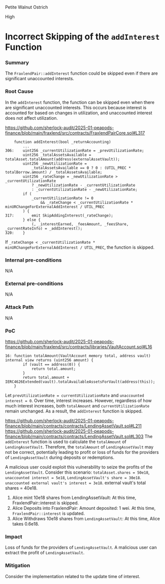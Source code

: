 Petite Walnut Ostrich

High

# Incorrect Skipping of the `addInterest` Function


### Summary
The `FraxlendPair::addInterest` function could be skipped even if there are significant unaccounted interests.

### Root Cause
In the `addInterest` function, the function can be skipped even when there are significant unaccounted interests. 
This occurs because interest is accounted for based on changes in utilization, and unaccounted interest does not affect utilization.

https://github.com/sherlock-audit/2025-01-peapods-finance/blob/main/fraxlend/src/contracts/FraxlendPairCore.sol#L317
```solidity
    function addInterest(bool _returnAccounting)
        ...
306:    uint256 _currentUtilizationRate = _prevUtilizationRate;
        uint256 _totalAssetsAvailable = totalAsset.totalAmount(address(externalAssetVault));
        uint256 _newUtilizationRate =
            _totalAssetsAvailable == 0 ? 0 : (UTIL_PREC * totalBorrow.amount) / _totalAssetsAvailable;
        uint256 _rateChange = _newUtilizationRate > _currentUtilizationRate
            ? _newUtilizationRate - _currentUtilizationRate
            : _currentUtilizationRate - _newUtilizationRate;
        if (
            _currentUtilizationRate != 0
                && _rateChange < _currentUtilizationRate * minURChangeForExternalAddInterest / UTIL_PREC
        ) {
317:        emit SkipAddingInterest(_rateChange);
        } else {
            (, _interestEarned, _feesAmount, _feesShare, _currentRateInfo) = _addInterest();
320:    }
```
If `_rateChange < _currentUtilizationRate * minURChangeForExternalAddInterest / UTIL_PREC`, the function is skipped.

### Internal pre-conditions
N/A

### External pre-conditions
N/A

### Attack Path
N/A

### PoC
https://github.com/sherlock-audit/2025-01-peapods-finance/blob/main/fraxlend/src/contracts/libraries/VaultAccount.sol#L16
```solidity
16: function totalAmount(VaultAccount memory total, address vault) internal view returns (uint256 amount) {
        if (vault == address(0)) {
            return total.amount;
        }
        return total.amount + IERC4626Extended(vault).totalAvailableAssetsForVault(address(this));
    }
```
Let `prevUtilizationRate = currentUtilizationRate` and `unaccounted interest = 0`.
Over time, interest increases.
However, regardless of how much interest increases, both `totalAmount` and `currentUtilizationRate` remain unchanged.
As a result, the `addInterest` function is skipped.

https://github.com/sherlock-audit/2025-01-peapods-finance/blob/main/contracts/contracts/LendingAssetVault.sol#L211
https://github.com/sherlock-audit/2025-01-peapods-finance/blob/main/contracts/contracts/LendingAssetVault.sol#L303
The `addInterest` function is used to calculate the `totalAmount` of `LendingAssetVault`. 
Therefore, the `totalAmount` of `LendingAssetVault` may not be correct, potentially leading to profit or loss of funds for the providers of `LendingAssetVault` during deposits or redemptions.

A malicious user could exploit this vulnerability to seize the profits of the `LendingAssetVault`. 
Consider this scenario:
`totalAsset.shares = 50e18`, `unaccounted interest = 5e18`, `LendingAssetVault's share = 30e18`.
`unaccounted external vault's interest = 3e18`.
external vault's total shares = 40e18.
1. Alice mint 10e18 shares from LendingAssetVault:
    At this time, FraxlendPair::interest is skipped.
2. Alice Deposits into FraxlendPair:
    Amount deposited: 1 wei.
    At this time, `FraxlendPair::interest` is updated.
3. Alice Withdraws 10e18 shares from `LendingAssetVault`:
At this time, Alice takes 0.6e18.

### Impact
Loss of funds for the providers of `LendingAssetVault`.
A malicious user can extract the profit of `LendingAssetVault`.

### Mitigation
Consider the implementation related to the update time of interest.


